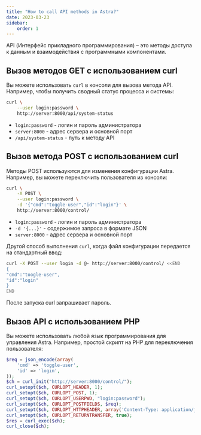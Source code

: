 ```yaml
---
title: "How to call API methods in Astra?"
date: 2023-03-23
sidebar:
    order: 1
---
```


API (Интерфейс прикладного программирования) – это методы доступа к данным и взаимодействия с программными компонентами.

## Вызов методов GET с использованием curl

Вы можете использовать `curl` в консоли для вызова метода API. Например, чтобы получить сводный статус процесса и системы:

```sh
curl \
    --user login:password \
    http://server:8000/api/system-status
```

- `login:password` - логин и пароль администратора
- `server:8000` - адрес сервера и основной порт
- `/api/system-status` - путь к методу API

## Вызов метода POST с использованием curl

Методы POST используются для изменения конфигурации Astra. Например, вы можете переключить пользователя из консоли:

```sh
curl \
    -X POST \
    --user login:password \
    -d '{"cmd":"toggle-user","id":"login"}' \
    http://server:8000/control/
```

- `login:password` - логин и пароль администратора
- `-d '{...}'` - содержимое запроса в формате JSON
- `server:8000` - адрес сервера и основной порт

Другой способ выполнения `curl`, когда файл конфигурации передается на стандартный ввод:

```sh
curl -X POST --user login -d @- http://server:8000/control/ <<END
{
"cmd":"toogle-user",
"id":"login"
}
END
```

После запуска curl запрашивает пароль.

## Вызов API с использованием PHP

Вы можете использовать любой язык программирования для управления Astra. Например, простой скрипт на PHP для переключения пользователя:

```php
$req = json_encode(array(
    'cmd' => 'toggle-user',
    'id' => 'login',
));
$ch = curl_init("http://server:8000/control/");
curl_setopt($ch, CURLOPT_HEADER, 1);
curl_setopt($ch, CURLOPT_POST, 1);
curl_setopt($ch, CURLOPT_USERPWD, "login:password");
curl_setopt($ch, CURLOPT_POSTFIELDS, $req);
curl_setopt($ch, CURLOPT_HTTPHEADER, array('Content-Type: application/json'));
curl_setopt($ch, CURLOPT_RETURNTRANSFER, true);
$res = curl_exec($ch);
curl_close($ch);
```